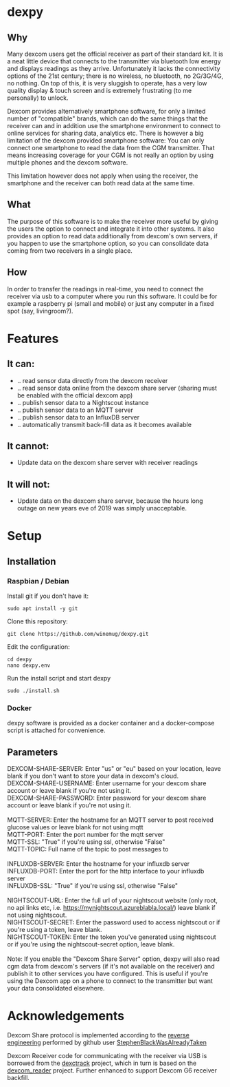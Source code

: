 # dexpy
## Why
Many dexcom users get the official receiver as part of their standard kit. It is a neat little device that connects to the transmitter via bluetooth low energy and displays readings as they arrive. Unfortunately it lacks the connectivity options of the 21st century; there is no wireless, no bluetooth, no 2G/3G/4G, no nothing. On top of this, it is very sluggish to operate, has a very low quality display & touch screen and is extremely frustrating (to me personally) to unlock.

Dexcom provides alternatively smartphone software, for only a limited number of "compatible" brands, which can do the same things that the receiver can and in addition use the smartphone environment to connect to online services for sharing data, analytics etc. There is however a big limitation of the dexcom provided smartphone software: You can only connect one smartphone to read the data from the CGM transmitter. That means increasing coverage for your CGM is not really an option by using multiple phones and the dexcom software.

This limitation however does not apply when using the receiver, the smartphone and the receiver can both read data at the same time.

## What
The purpose of this software is to make the receiver more useful by giving the users the option to connect and integrate it into other systems. It also provides an option to read data additionally from dexcom's own servers, if you happen to use the smartphone option, so you can consolidate data coming from two receivers in a single place.

## How
In order to transfer the readings in real-time, you need to connect the receiver via usb to a computer where you run this software. It could be for example a raspberry pi (small and mobile) or just any computer in a fixed spot (say, livingroom?).

# Features
##  It can:
  - .. read sensor data directly from the dexcom receiver
  - .. read sensor data online from the dexcom share server (sharing must be enabled with the official dexcom app)
  - .. publish sensor data to a Nightscout instance
  - .. publish sensor data to an MQTT server
  - .. publish sensor data to an InfluxDB server
  - .. automatically transmit back-fill data as it becomes available
##  It cannot:
  - Update data on the dexcom share server with receiver readings
##  It will not:
  - Update data on the dexcom share server, because the hours long outage on new years eve of 2019 was simply unacceptable.

# Setup
## Installation

### Raspbian / Debian
Install git if you don't have it:
```
sudo apt install -y git
```

Clone this repository:
```
git clone https://github.com/winemug/dexpy.git
```

Edit the configuration:
```
cd dexpy
nano dexpy.env
```

Run the install script and start dexpy
```
sudo ./install.sh
```

### Docker
dexpy software is provided as a docker container and a docker-compose script is attached for convenience. <tba>

## Parameters
DEXCOM-SHARE-SERVER: Enter "us" or "eu" based on your location, leave blank if you don't want to store your data in dexcom's cloud.<br/>
DEXCOM-SHARE-USERNAME: Enter username for your dexcom share account or leave blank if you're not using it.<br/>
DEXCOM-SHARE-PASSWORD: Enter password for your dexcom share account or leave blank if you're not using it.<br/>
<br/>
MQTT-SERVER: Enter the hostname for an MQTT server to post received glucose values or leave blank for not using mqtt<br/>
MQTT-PORT: Enter the port number for the mqtt server<br/>
MQTT-SSL: "True" if you're using ssl, otherwise "False"<br/>
MQTT-TOPIC: Full name of the topic to post messages to<br/>
<br/>
INFLUXDB-SERVER: Enter the hostname for your influxdb server<br/>
INFLUXDB-PORT: Enter the port for the http interface to your influxdb server<br/>
INFLUXDB-SSL: "True" if you're using ssl, otherwise "False"<br/>
<br/>
NIGHTSCOUT-URL: Enter the full url of your nightscout website (only root, no api links etc, i.e. https://mynightscout.azureblabla.local/) leave blank if not using nightscout.<br/>
NIGHTSCOUT-SECRET: Enter the password used to access nightscout or if you're using a token, leave blank.<br/>
NIGHTSCOUT-TOKEN: Enter the token you've generated using nightscout or if you're using the nightscout-secret option, leave blank.<br/>
<br/>
Note: If you enable the "Dexcom Share Server" option, dexpy will also read cgm data from dexcom's servers (if it's not available on the receiver) and publish it to other services you have configured. This is useful if you're using the Dexcom app on a phone to connect to the transmitter but want your data consolidated elsewhere.

# Acknowledgements

Dexcom Share protocol is implemented according to the [reverse engineering](https://gist.github.com/StephenBlackWasAlreadyTaken/adb0525344bedade1e25) performed by github user [StephenBlackWasAlreadyTaken](https://gist.github.com/StephenBlackWasAlreadyTaken)

Dexcom Receiver code for communicating with the receiver via USB is borrowed from the [dexctrack](https://github.com/DexcTrack/dexctrack) project, which in turn is based on the [dexcom_reader](https://github.com/openaps/dexcom_reader) project. Further enhanced to support Dexcom G6 receiver backfill.
